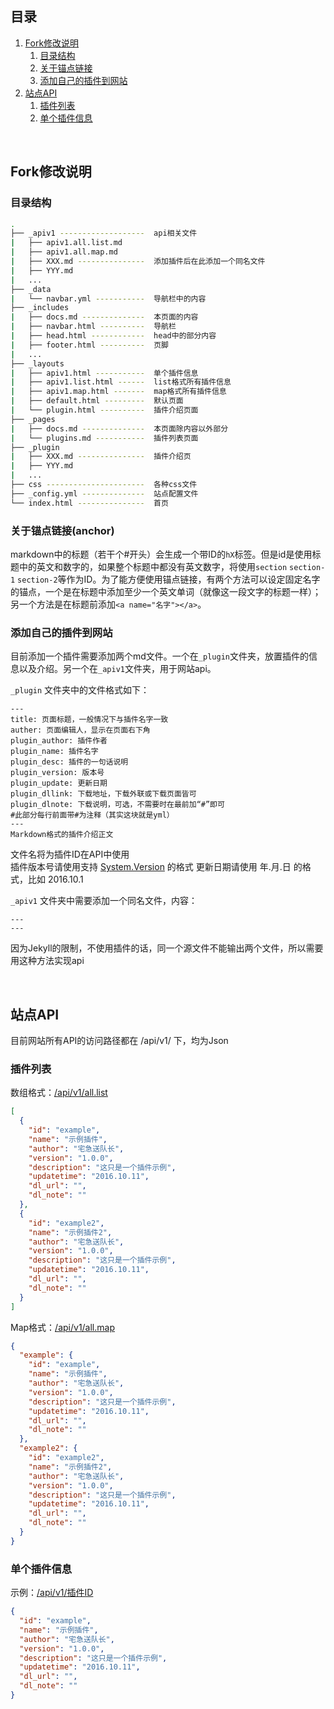 ## <a name="menu"></a>目录
1. [Fork修改说明](#fork)
    1. [目录结构](#structure)
    2. [关于锚点链接](#anchor)
    3. [添加自己的插件到网站](#addplugin)
2. [站点API](#api)
    1. [插件列表](#pluginlist)
    2. [单个插件信息](#plugininfo)

<br/>

## Fork修改说明

### <a name="structure"></a>目录结构

```sh
.
├── _apiv1 -------------------  api相关文件
|   ├── apiv1.all.list.md
|   ├── apiv1.all.map.md
|   ├── XXX.md ---------------  添加插件后在此添加一个同名文件
|   ├── YYY.md
|   ...
├── _data
|   └── navbar.yml -----------  导航栏中的内容
├── _includes
|   ├── docs.md --------------  本页面的内容
|   ├── navbar.html ----------  导航栏
|   ├── head.html ------------  head中的部分内容
|   ├── footer.html ----------  页脚
|   ...
├── _layouts
|   ├── apiv1.html -----------  单个插件信息
|   ├── apiv1.list.html ------  list格式所有插件信息
|   ├── apiv1.map.html -------  map格式所有插件信息
|   ├── default.html ---------  默认页面
|   └── plugin.html ----------  插件介绍页面
├── _pages
|   ├── docs.md --------------  本页面除内容以外部分
|   └── plugins.md -----------  插件列表页面
├── _plugin
|   ├── XXX.md ---------------  插件介绍页
|   ├── YYY.md
|   ...
├── css ----------------------  各种css文件
├── _config.yml --------------  站点配置文件
└── index.html ---------------  首页
```

### 关于锚点链接(anchor)

markdown中的标题（若干个#开头）会生成一个带ID的```hX```标签。但是id是使用标题中的英文和数字的，如果整个标题中都没有英文数字，将使用```section``` ```section-1``` ```section-2```等作为ID。为了能方便使用锚点链接，有两个方法可以设定固定名字的锚点，一个是在标题中添加至少一个英文单词（就像这一段文字的标题一样）；另一个方法是在标题前添加```<a name="名字"></a>```。

### <a name="addplugin"></a>添加自己的插件到网站

目前添加一个插件需要添加两个md文件。一个在```_plugin```文件夹，放置插件的信息以及介绍。另一个在```_apiv1```文件夹，用于网站api。

```_plugin``` 文件夹中的文件格式如下：

```
---
title: 页面标题，一般情况下与插件名字一致
auther: 页面编辑人，显示在页面右下角
plugin_author: 插件作者
plugin_name: 插件名字
plugin_desc: 插件的一句话说明
plugin_version: 版本号
plugin_update: 更新日期
plugin_dllink: 下载地址，下载外联或下载页面皆可
plugin_dlnote: 下载说明，可选，不需要时在最前加“#”即可
#此部分每行前面带#为注释（其实这块就是yml）
---
Markdown格式的插件介绍正文
```

文件名将为插件ID在API中使用  
插件版本号请使用支持 [System.Version](https://msdn.microsoft.com/zh-cn/library/system.version(v=vs.110).aspx) 的格式  
更新日期请使用 年.月.日 的格式，比如 2016.10.1

```_apiv1``` 文件夹中需要添加一个同名文件，内容：

```
---
---
```

因为Jekyll的限制，不使用插件的话，同一个源文件不能输出两个文件，所以需要用这种方法实现api

<br/>

## 站点API

目前网站所有API的访问路径都在 /api/v1/ 下，均为Json

### <a name="pluginlist"></a>插件列表

数组格式：[/api/v1/all.list](/api/v1/all.list)

```json
[
  {
    "id": "example",
    "name": "示例插件",
    "author": "宅急送队长",
    "version": "1.0.0",
    "description": "这只是一个插件示例",
    "updatetime": "2016.10.11",
    "dl_url": "",
    "dl_note": ""
  },
  {
    "id": "example2",
    "name": "示例插件2",
    "author": "宅急送队长",
    "version": "1.0.0",
    "description": "这只是一个插件示例",
    "updatetime": "2016.10.11",
    "dl_url": "",
    "dl_note": ""
  }
]
```

Map格式：[/api/v1/all.map](/api/v1/all.map)

```json
{
  "example": {
    "id": "example",
    "name": "示例插件",
    "author": "宅急送队长",
    "version": "1.0.0",
    "description": "这只是一个插件示例",
    "updatetime": "2016.10.11",
    "dl_url": "",
    "dl_note": ""
  },
  "example2": {
    "id": "example2",
    "name": "示例插件2",
    "author": "宅急送队长",
    "version": "1.0.0",
    "description": "这只是一个插件示例",
    "updatetime": "2016.10.11",
    "dl_url": "",
    "dl_note": ""
  }
}
```

### <a name="plugininfo"></a>单个插件信息

示例：[/api/v1/插件ID](/api/v1/example)

```json
{
  "id": "example",
  "name": "示例插件",
  "author": "宅急送队长",
  "version": "1.0.0",
  "description": "这只是一个插件示例",
  "updatetime": "2016.10.11",
  "dl_url": "",
  "dl_note": ""
}
```